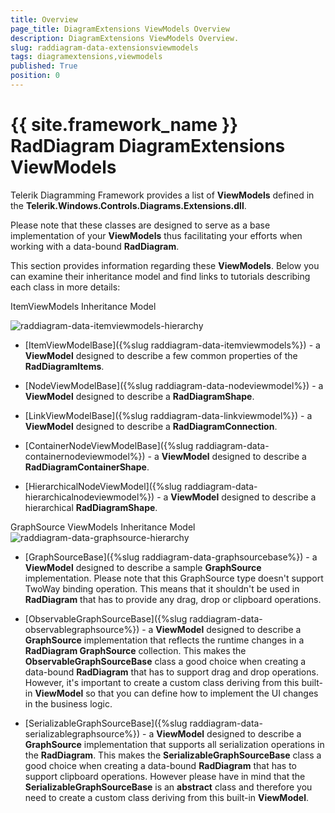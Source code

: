 ```yaml
---
title: Overview
page_title: DiagramExtensions ViewModels Overview
description: DiagramExtensions ViewModels Overview.
slug: raddiagram-data-extensionsviewmodels
tags: diagramextensions,viewmodels
published: True
position: 0
---
```


# {{ site.framework_name }} RadDiagram DiagramExtensions ViewModels

Telerik Diagramming Framework provides a list of __ViewModels__ defined in the __Telerik.Windows.Controls.Diagrams.Extensions.dll__. 

Please note that these classes are designed to serve as a base implementation of your __ViewModels__ thus facilitating your efforts when working with a data-bound __RadDiagram__. 
	  

This section provides information regarding these __ViewModels__. Below you can examine their inheritance model and find links to tutorials describing each class in more details:
		

ItemViewModels Inheritance Model

![raddiagram-data-itemviewmodels-hierarchy](images/raddiagram-data-itemviewmodels-hierarchy.png)

* [ItemViewModelBase]({%slug raddiagram-data-itemviewmodels%}) - a __ViewModel__ designed to describe a few common properties of the __RadDiagramItems__.
			

* [NodeViewModelBase]({%slug raddiagram-data-nodeviewmodel%}) - a __ViewModel__ designed to describe a __RadDiagramShape__.
		  

* [LinkViewModelBase]({%slug raddiagram-data-linkviewmodel%}) - a __ViewModel__ designed to describe a __RadDiagramConnection__.
			

* [ContainerNodeViewModelBase]({%slug raddiagram-data-containernodeviewmodel%}) - a __ViewModel__ designed to describe a __RadDiagramContainerShape__.
			

* [HierarchicalNodeViewModel]({%slug raddiagram-data-hierarchicalnodeviewmodel%}) - a __ViewModel__ designed to describe a hierarchical __RadDiagramShape__.
			

GraphSource ViewModels Inheritance Model
![raddiagram-data-graphsource-hierarchy](images/raddiagram-data-graphsource-hierarchy.png)

* [GraphSourceBase]({%slug raddiagram-data-graphsourcebase%}) - a __ViewModel__ designed to describe a sample __GraphSource__ implementation. Please note that this GraphSource type doesn't support TwoWay binding operation. This means that it shouldn't be used in __RadDiagram__ that has to provide any drag, drop or clipboard operations.
			

* [ObservableGraphSourceBase]({%slug raddiagram-data-observablegraphsource%}) - a __ViewModel__ designed to describe a __GraphSource__ implementation that reflects the runtime changes in a __RadDiagram GraphSource__ collection. This makes the __ObservableGraphSourceBase__ class a good choice when creating a data-bound __RadDiagram__ that has to support drag and drop operations. However, it's important to create a custom class deriving from this built-in __ViewModel__ so that you can define how to implement the UI changes in the business logic.
			

* [SerializableGraphSourceBase]({%slug raddiagram-data-serializablegraphsource%}) - a __ViewModel__ designed to describe a __GraphSource__ implementation that supports all serialization operations in the __RadDiagram__. This makes the __SerializableGraphSourceBase__ class a good choice when creating a data-bound __RadDiagram__ that has to support clipboard operations. However please have in mind that the __SerializableGraphSourceBase__ is an __abstract__ class and therefore you need to create a custom class deriving from this built-in __ViewModel__.
			
